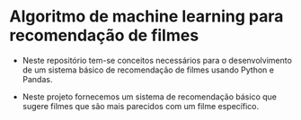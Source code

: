 # Algoritmo de machine learning para recomendação de filmes

- Neste repositório tem-se conceitos necessários para o desenvolvimento de um sistema básico de recomendação de filmes usando Python e Pandas.

- Neste projeto fornecemos um sistema de recomendação básico que sugere filmes que são mais parecidos com um filme específico.